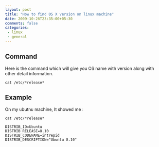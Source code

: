 ```yaml
---
layout: post
title: "How to find OS X version on linux machine"
date: 2009-10-26T23:35:00+05:30
comments: false
categories:
 - linux
 - general
---
```

## Command
Here is the command which will give you OS name with version along with other detail information.
```
cat /etc/*release*
```

## Example
On my ubutnu machine, It showed me :
```
cat /etc/*release*

DISTRIB_ID=Ubuntu
DISTRIB_RELEASE=8.10
DISTRIB_CODENAME=intrepid
DISTRIB_DESCRIPTION="Ubuntu 8.10"
```
